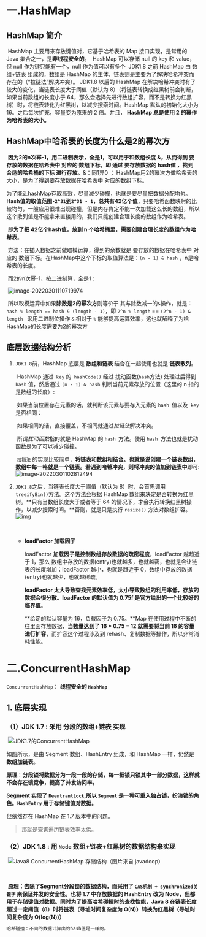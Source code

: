 # 一.HashMap



## HashMap 简介

​	HashMap 主要用来存放键值对，它基于哈希表的 Map 接口实现，是常用的 Java 集合之一，是**非线程安全的**。
​	HashMap 可以存储 null 的 key 和 value，但 null 作为键只能有一个，null 作为值可以有多个
​	JDK1.8 之前 HashMap 由 数组+链表 组成的，数组是 HashMap 的主体，链表则是主要为了解决哈希冲突而存在的（“拉链法”解决冲突）。 JDK1.8 以后的 HashMap 在解决哈希冲突时有了较大的变化，当链表长度大于阈值（默认为 8）（将链表转换成红黑树前会判断，如果当前数组的长度小于 64，那么会选择先进行数组扩容，而不是转换为红黑树）时，将链表转化为红黑树，以减少搜索时间。
​	HashMap 默认的初始化大小为 16。之后每次扩充，容量变为原来的 2 倍。并且， **HashMap 总是使用 2 的幂作为哈希表的大小。**



## HashMap中哈希表的长度为什么是2的幂次方 

​	**因为2的n次幂-1，用二进制表示，全是1，可以用于和数组长度 &，从而得到 要存放的数据在哈希表中 对应的 数组下标，即 通过 要存放数据的 hash值 ，找到 合适的哈希桶的下标 进行存放。**&：同1异0   ； HashMap用2的幂次方做哈希表的大小，是为了得到要存放数据在哈希表中 对应的数组下标。

​	为了能让hashMap存取高效，尽量减少碰撞，也就是要尽量把数据分配均匀。**Hash值的取值范围`-2^31`到`2^31 - 1`，总共有42亿个值**，只要哈希函数映射的比较均匀，一般应用很难出现碰撞，但是内存肯定不能一次加载这么长的数组，所以这个散列值是不能拿来直接用的，我们只能创建合理长度的数组作为哈希表。

​	即**为了把 42亿个hash值，放到 n 个哈希桶里，需要创建合理长度的数组作为哈希表**。

​	方法：在插入数据之前做取模运算，得到的余数就是 要存放的数据在哈希表中 对应的 数组下标。在HashMap中这个下标的取值算法是：`(n - 1) & hash` ，n是哈希表的长度。

​	而2的n次幂-1，按二进制算，全是1：

​		![image-20220301110719974](C:\Users\51\AppData\Roaming\Typora\typora-user-images\image-20220301110719974.png)

​	所以取模运算中如果**除数是2的幂次方**则等价于 其与除数减一的`&`操作，就是：`hash % length == hash & (length - 1)`，即 `2^n % length` == `(2^n - 1) & length `
采用二进制位操作 `&` 相对于 `%` 能够提高运算效率，这也就解释了为啥HashMap的长度需要为2的幂次方





## 底层数据结构分析

1. `JDK1.8`前，HashMap 底层是 **数组和链表** 结合在一起使用也就是 **链表散列**。

   ​	HashMap 通过` key` 的` hashCode()` 经过 扰动函数(`hash`方法) 处理过后得到 `hash` 值，然后通过 `(n - 1) & hash` 判断当前元素存放的位置（这里的 n 指的是数组的长度）:

   ​			如果当前位置存在元素的话，就判断该元素与要存入元素的 `hash `值以及` key` 是否相同：

   ​					如果相同的话，直接覆盖，不相同就通过*拉链法*解决冲突。

   ​	所谓*扰动函数*指的就是 HashMap 的 `hash `方法。使用 `hash `方法也就是扰动函数是为了可以减少碰撞。

   ​	`拉链法` 的实现比较简单，**将链表和数组相结合。也就是说创建一个链表数组，数组中每一格就是一个链表。若遇到哈希冲突，则将冲突的值加到链表中**即可:![image-20220301102812494](C:\Users\51\AppData\Roaming\Typora\typora-user-images\image-20220301102812494.png)

2. `JDK1.8`之后，当链表长度大于阈值（默认为 8）时，会首先调用 `treeifyBin()`方法。这个方法会根据 HashMap 数组来决定是否转换为红黑树。**只有当数组长度大于或者等于 64 的情况下，才会执行转换红黑树操作，以减少搜索时间。**否则，就是只是执行 `resize()` 方法对数组扩容。![img](https://oscimg.oschina.net/oscnet/up-bba283228693dae74e78da1ef7a9a04c684.png)

   ​	

   - **loadFactor 加载因子**

     loadFactor **加载因子是控制数组存放数据的疏密程度**，loadFactor 越趋近于 1，那么 数组中存放的数据(entry)也就越多，也就越密，也就是会让链表的长度增加；loadFactor 越小，也就是趋近于 0，数组中存放的数据(entry)也就越少，也就越稀疏。

     **loadFactor 太大导致查找元素效率低，太小导致数组的利用率低，存放的数据会很分散。loadFactor 的默认值为 0.75f 是官方给出的一个比较好的临界值**。

     **给定的默认容量为 16，负载因子为 0.75。**Map 在使用过程中不断的往里面存放数据，**当数量达到了 16 * 0.75 = 12 就需要将当前 16 的容量进行扩容**，而扩容这个过程涉及到 rehash、复制数据等操作，所以非常消耗性能。





#  二.ConcurrentHashMap

`ConcurrentHashMap`： **线程安全的 `HashMap`**



## 1. 底层实现

### （1）JDK 1.7 : 采用 **分段的数组+链表** 实现

​		![JDK1.7的ConcurrentHashMap](https://my-blog-to-use.oss-cn-beijing.aliyuncs.com/2019-6/ConcurrentHashMap%E5%88%86%E6%AE%B5%E9%94%81.jpg)

如图所示，是由 Segment 数组、HashEntry 组成，和 HashMap 一样，仍然是**数组加链表**。

**原理**：**分段锁将数据分为一段一段的存储，每一把锁只锁其中一部分数据，这样就不会存在锁竞争，提高了并发访问率。** 

**Segment 实现了 `ReentrantLock`,所以 `Segment` 是一种可重入独占锁，扮演锁的角色。`HashEntry` 用于存储键值对数据。**

但依然存在 HashMap 在 1.7 版本中的问题。

> 那就是查询遍历链表效率太低。



### （2）JDK 1.8 : **用 `Node` 数组+链表+红黑树的数据结构来实现**

​		![Java8 ConcurrentHashMap 存储结构（图片来自 javadoop）](https://snailclimb.gitee.io/javaguide/docs/java/collection/images/java8_concurrenthashmap.png)

​	

​	**原理：去除了Segment分段锁的数据结构，而采用了 `CAS机制 + synchronized关键字` 来保证并发的安全性。也将 1.7 中存放数据的 HashEntry 改为 Node，但都用于存储键值对数据。同时为了提高哈希碰撞时的查找性能，Java 8 在链表长度超过一定阈值（8）时将链表（寻址时间复杂度为 O(N)）转换为红黑树（寻址时间复杂度为 O(log(N))）**

```txt
哈希碰撞：不同的数据计算出的hash值是一样的。
```
